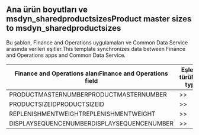 ## <a name="product-master-sizes-to-msdyn_sharedproductsizes"></a><span data-ttu-id="d707b-101">Ana ürün boyutları ve msdyn_sharedproductsizes</span><span class="sxs-lookup"><span data-stu-id="d707b-101">Product master sizes to msdyn_sharedproductsizes</span></span>

<span data-ttu-id="d707b-102">Bu şablon, Finance and Operations uygulamaları ve Common Data Service arasında verileri eşitler.</span><span class="sxs-lookup"><span data-stu-id="d707b-102">This template synchronizes data between Finance and Operations apps and Common Data Service.</span></span>

<span data-ttu-id="d707b-103">Finance and Operations alanı</span><span class="sxs-lookup"><span data-stu-id="d707b-103">Finance and Operations field</span></span> | <span data-ttu-id="d707b-104">Eşleme türü</span><span class="sxs-lookup"><span data-stu-id="d707b-104">Map type</span></span> | <span data-ttu-id="d707b-105">Diğer Dynamics 365 alanı</span><span class="sxs-lookup"><span data-stu-id="d707b-105">Other Dynamics 365 field</span></span> | <span data-ttu-id="d707b-106">Varsayılan değer</span><span class="sxs-lookup"><span data-stu-id="d707b-106">Default value</span></span>
---|---|---|---
<span data-ttu-id="d707b-107">PRODUCTMASTERNUMBER</span><span class="sxs-lookup"><span data-stu-id="d707b-107">PRODUCTMASTERNUMBER</span></span> | >> | <span data-ttu-id="d707b-108">msdyn_globalproduct.msdyn_productnumber</span><span class="sxs-lookup"><span data-stu-id="d707b-108">msdyn_globalproduct.msdyn_productnumber</span></span> | 
<span data-ttu-id="d707b-109">PRODUCTSIZEID</span><span class="sxs-lookup"><span data-stu-id="d707b-109">PRODUCTSIZEID</span></span> | >> | <span data-ttu-id="d707b-110">msdyn_productsize.msdyn_productsize</span><span class="sxs-lookup"><span data-stu-id="d707b-110">msdyn_productsize.msdyn_productsize</span></span> | 
<span data-ttu-id="d707b-111">REPLENISHMENTWEIGHT</span><span class="sxs-lookup"><span data-stu-id="d707b-111">REPLENISHMENTWEIGHT</span></span> | >> | <span data-ttu-id="d707b-112">msdyn_replenishmentweight</span><span class="sxs-lookup"><span data-stu-id="d707b-112">msdyn_replenishmentweight</span></span> | 
<span data-ttu-id="d707b-113">DISPLAYSEQUENCENUMBER</span><span class="sxs-lookup"><span data-stu-id="d707b-113">DISPLAYSEQUENCENUMBER</span></span> | >> | <span data-ttu-id="d707b-114">msdyn_displaysequencenumber</span><span class="sxs-lookup"><span data-stu-id="d707b-114">msdyn_displaysequencenumber</span></span> | 
